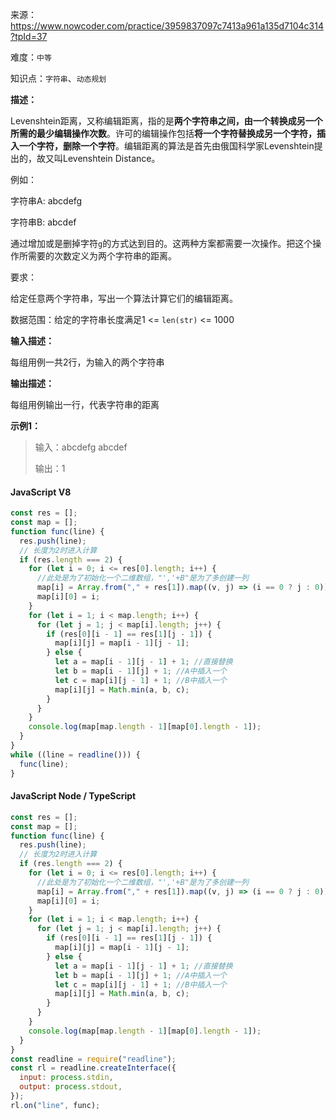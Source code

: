 来源：<https://www.nowcoder.com/practice/3959837097c7413a961a135d7104c314?tpId=37>

难度：`中等`

知识点：`字符串`、`动态规划`

**描述：**

Levenshtein距离，又称编辑距离，指的是**两个字符串之间，由一个转换成另一个所需的最少编辑操作次数**。许可的编辑操作包括**将一个字符替换成另一个字符，插入一个字符，删除一个字符**。编辑距离的算法是首先由俄国科学家Levenshtein提出的，故又叫Levenshtein Distance。

例如：

字符串A: abcdefg

字符串B: abcdef

通过增加或是删掉字符`g`的方式达到目的。这两种方案都需要一次操作。把这个操作所需要的次数定义为两个字符串的距离。

要求：

给定任意两个字符串，写出一个算法计算它们的编辑距离。

数据范围：给定的字符串长度满足1 <= `len(str)` <= 1000

**输入描述：**

每组用例一共2行，为输入的两个字符串

**输出描述：**

每组用例输出一行，代表字符串的距离

**示例1：**

> 输入：abcdefg
abcdef
>
> 输出：1

<!-- tabs:start -->

#### **JavaScript V8**

```javascript
const res = [];
const map = [];
function func(line) {
  res.push(line);
  // 长度为2时进入计算
  if (res.length === 2) {
    for (let i = 0; i <= res[0].length; i++) {
      //此处是为了初始化一个二维数组，"','+B"是为了多创建一列
      map[i] = Array.from("," + res[1]).map((v, j) => (i == 0 ? j : 0));
      map[i][0] = i;
    }
    for (let i = 1; i < map.length; i++) {
      for (let j = 1; j < map[i].length; j++) {
        if (res[0][i - 1] == res[1][j - 1]) {
          map[i][j] = map[i - 1][j - 1];
        } else {
          let a = map[i - 1][j - 1] + 1; //直接替换
          let b = map[i - 1][j] + 1; //A中插入一个
          let c = map[i][j - 1] + 1; //B中插入一个
          map[i][j] = Math.min(a, b, c);
        }
      }
    }
    console.log(map[map.length - 1][map[0].length - 1]);
  }
}
while ((line = readline())) {
  func(line);
}
```

#### **JavaScript Node / TypeScript**

```javascript
const res = [];
const map = [];
function func(line) {
  res.push(line);
  // 长度为2时进入计算
  if (res.length === 2) {
    for (let i = 0; i <= res[0].length; i++) {
      //此处是为了初始化一个二维数组，"','+B"是为了多创建一列
      map[i] = Array.from("," + res[1]).map((v, j) => (i == 0 ? j : 0));
      map[i][0] = i;
    }
    for (let i = 1; i < map.length; i++) {
      for (let j = 1; j < map[i].length; j++) {
        if (res[0][i - 1] == res[1][j - 1]) {
          map[i][j] = map[i - 1][j - 1];
        } else {
          let a = map[i - 1][j - 1] + 1; //直接替换
          let b = map[i - 1][j] + 1; //A中插入一个
          let c = map[i][j - 1] + 1; //B中插入一个
          map[i][j] = Math.min(a, b, c);
        }
      }
    }
    console.log(map[map.length - 1][map[0].length - 1]);
  }
}
const readline = require("readline");
const rl = readline.createInterface({
  input: process.stdin,
  output: process.stdout,
});
rl.on("line", func);
```

<!-- tabs:end -->
